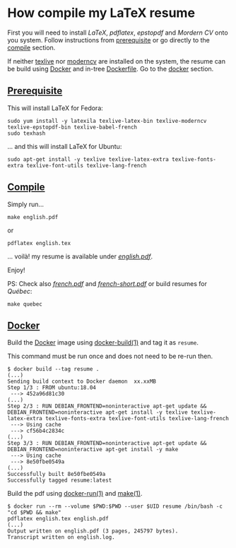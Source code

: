 # How compile my LaTeX resume

First you will need to install *LaTeX*, *pdflatex*, *epstopdf* and *Mordern CV* onto you system. Follow instructions from [prerequisite](#prerequisite) or go directly to the [compile](#compile) section.

If neither [texlive] nor [moderncv] are installed on the system, the resume can be build using [Docker] and in-tree [Dockerfile]. Go to the [docker](#docker) section.

## [Prerequisite](#=prerequisite)

This will install LaTeX for Fedora:

```
sudo yum install -y latexila texlive-latex-bin texlive-moderncv texlive-epstopdf-bin texlive-babel-french
sudo texhash
```

... and this will install LaTeX for Ubuntu:


```
sudo apt-get install -y texlive texlive-latex-extra texlive-fonts-extra texlive-font-utils texlive-lang-french
```

## [Compile](#=compile)

Simply run...

```
make english.pdf
```

or

```
pdflatex english.tex
```

... voilà! my resume is available under *[english.pdf](pdf/english.pdf)*.

Enjoy!

PS: Check also *[french.pdf](pdf/french.pdf)* and *[french-short.pdf](pdf/french-short.pdf)* or build resumes for *Québec*:

```
make quebec
```

## [Docker](#=docker)

Build the [Docker] image using [docker-build(1)] and tag it as `resume`.

This command must be run once and does not need to be re-run then.

	$ docker build --tag resume .
	(...)
	Sending build context to Docker daemon  xx.xxMB
	Step 1/3 : FROM ubuntu:18.04
	 ---> 452a96d81c30
	(...)
	Step 2/3 : RUN DEBIAN_FRONTEND=noninteractive apt-get update &&     DEBIAN_FRONTEND=noninteractive apt-get install -y texlive texlive-latex-extra texlive-fonts-extra texlive-font-utils texlive-lang-french
	 ---> Using cache
	 ---> cf56b4c2834c
	(...)
	Step 3/3 : RUN DEBIAN_FRONTEND=noninteractive apt-get update &&     DEBIAN_FRONTEND=noninteractive apt-get install -y make
	 ---> Using cache
	 ---> 8e50fbe0549a
	(...)
	Successfully built 8e50fbe0549a
	Successfully tagged resume:latest

Build the pdf using [docker-run(1)] and [make(1)].

	$ docker run --rm --volume $PWD:$PWD --user $UID resume /bin/bash -c "cd $PWD && make"
	pdflatex english.tex english.pdf
	(...)
	Output written on english.pdf (3 pages, 245797 bytes).
	Transcript written on english.log.

[Docker]: https://www.docker.com/
[Dockerfile]: https://docs.docker.com/engine/reference/builder/
[docker-build(1)]: https://docs.docker.com/engine/reference/commandline/build/
[docker-run(1)]: https://docs.docker.com/engine/reference/run/
[make(1)]: https://www.gnu.org/software/make/manual/make.html
[moderncv]: https://ctan.org/pkg/moderncv
[texlive]: https://ctan.org/pkg/texlive
